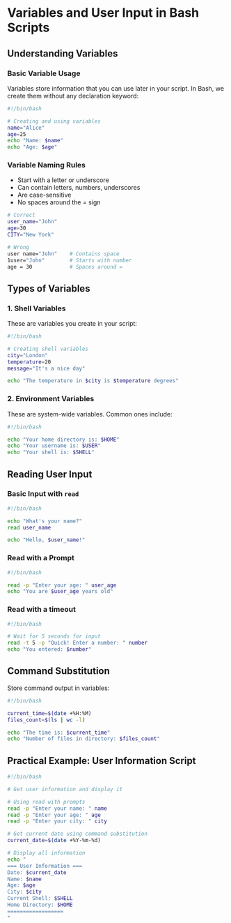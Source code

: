 # Variables and User Input in Bash Scripts

## Understanding Variables

### Basic Variable Usage

Variables store information that you can use later in your script. In Bash, we create them without any declaration keyword:

```bash
#!/bin/bash

# Creating and using variables
name="Alice"
age=25
echo "Name: $name"
echo "Age: $age"
```

### Variable Naming Rules

- Start with a letter or underscore
- Can contain letters, numbers, underscores
- Are case-sensitive
- No spaces around the = sign

```bash
# Correct
user_name="John"
age=30
CITY="New York"

# Wrong
user name="John"    # Contains space
1user="John"        # Starts with number
age = 30            # Spaces around =
```

## Types of Variables

### 1. Shell Variables

These are variables you create in your script:

```bash
#!/bin/bash

# Creating shell variables
city="London"
temperature=20
message="It's a nice day"

echo "The temperature in $city is $temperature degrees"
```

### 2. Environment Variables

These are system-wide variables. Common ones include:

```bash
#!/bin/bash

echo "Your home directory is: $HOME"
echo "Your username is: $USER"
echo "Your shell is: $SHELL"
```

## Reading User Input

### Basic Input with `read`

```bash
#!/bin/bash

echo "What's your name?"
read user_name

echo "Hello, $user_name!"
```

### Read with a Prompt

```bash
#!/bin/bash

read -p "Enter your age: " user_age
echo "You are $user_age years old"
```

### Read with a timeout

```bash
#!/bin/bash

# Wait for 5 seconds for input
read -t 5 -p "Quick! Enter a number: " number
echo "You entered: $number"
```

## Command Substitution

Store command output in variables:

```bash
#!/bin/bash

current_time=$(date +%H:%M)
files_count=$(ls | wc -l)

echo "The time is: $current_time"
echo "Number of files in directory: $files_count"
```

## Practical Example: User Information Script

```bash
#!/bin/bash

# Get user information and display it

# Using read with prompts
read -p "Enter your name: " name
read -p "Enter your age: " age
read -p "Enter your city: " city

# Get current date using command substitution
current_date=$(date +%Y-%m-%d)

# Display all information
echo "
=== User Information ===
Date: $current_date
Name: $name
Age: $age
City: $city
Current Shell: $SHELL
Home Directory: $HOME
==================
"
```
